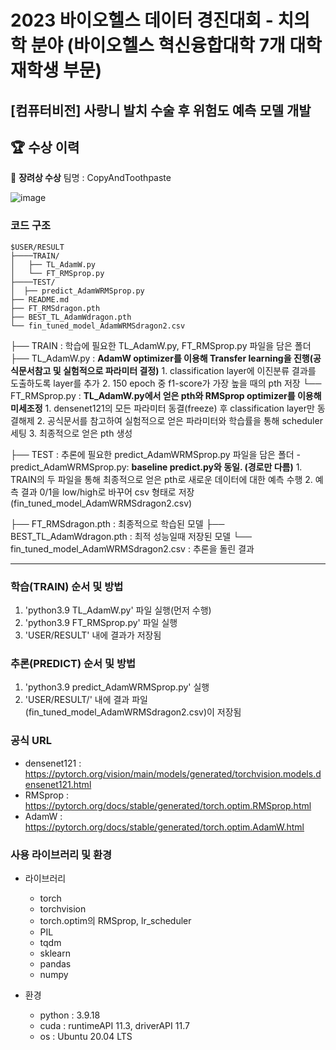 # 2023 바이오헬스 데이터 경진대회 - 치의학 분야 (바이오헬스 혁신융합대학 7개 대학 재학생 부문)
## [컴퓨터비전] 사랑니 발치 수술 후 위험도 예측 모델 개발


## 🏆 수상 이력
🥉 **장려상 수상**
팀명 : CopyAndToothpaste 

![image](https://github.com/user-attachments/assets/405e3e2c-41a3-459f-9d90-b17fa97aea43)



### 코드 구조

```
$USER/RESULT
├────TRAIN/
│   ├── TL_AdamW.py
│   └── FT_RMSprop.py 
├────TEST/
│  ├── predict_AdamWRMSprop.py
├── README.md
├── FT_RMSdragon.pth
├── BEST_TL_AdamWdragon.pth
└── fin_tuned_model_AdamWRMSdragon2.csv

```

├── TRAIN : 학습에 필요한 TL_AdamW.py, FT_RMSprop.py 파일을 담은 폴더
    ├── TL_AdamW.py :
				**AdamW optimizer를 이용해 Transfer learning을 진행(공식문서참고 및 실험적으로 파라미터 결정)**
				1. classification layer에 이진분류 결과를 도출하도록 layer를 추가
				2. 150 epoch 중 f1-score가 가장 높을 때의 pth 저장
    └── FT_RMSprop.py :
				**TL_AdamW.py에서 얻은 pth와 RMSprop optimizer를 이용해 미세조정**
				1. densenet121의 모든 파라미터 동결(freeze) 후 classification layer만 동결해제
				2. 공식문서를 참고하여 실험적으로 얻은 파라미터와 학습률을 통해 scheduler 세팅
				3. 최종적으로 얻은 pth 생성

├── TEST : 추론에 필요한 predict_AdamWRMSprop.py 파일을 담은 폴더
    - predict_AdamWRMSprop.py:
			**baseline predict.py와 동일. (경로만 다름)**
			1. TRAIN의 두 파일을 통해 최종적으로 얻은 pth로 새로운 데이터에 대한 예측 수행
			2. 예측 결과 0/1을 low/high로 바꾸어 csv 형태로 저장(fin_tuned_model_AdamWRMSdragon2.csv)

├── FT_RMSdragon.pth : 최종적으로 학습된 모델
├── BEST_TL_AdamWdragon.pth : 최적 성능일때 저장된 모델
└── fin_tuned_model_AdamWRMSdragon2.csv : 추론을 돌린 결과

---

### 학습(TRAIN) 순서 및 방법 
1. 'python3.9 TL_AdamW.py' 파일 실행(먼저 수행)
2. 'python3.9 FT_RMSprop.py' 파일 실행
3. 'USER/RESULT' 내에 결과가 저장됨


### 추론(PREDICT) 순서 및 방법
1. 'python3.9 predict_AdamWRMSprop.py' 실행
2. 'USER/RESULT/' 내에 결과 파일(fin_tuned_model_AdamWRMSdragon2.csv)이 저장됨

### 공식 URL
* densenet121 : https://pytorch.org/vision/main/models/generated/torchvision.models.densenet121.html
* RMSprop : https://pytorch.org/docs/stable/generated/torch.optim.RMSprop.html
* AdamW : https://pytorch.org/docs/stable/generated/torch.optim.AdamW.html

### 사용 라이브러리 및 환경
* 라이브러리
	- torch
	- torchvision
	- torch.optim의 RMSprop, lr_scheduler
	- PIL
	- tqdm
	- sklearn
	- pandas
	- numpy

* 환경
	- python : 3.9.18
	- cuda : runtimeAPI 11.3, driverAPI 11.7
	- os : Ubuntu 20.04 LTS
